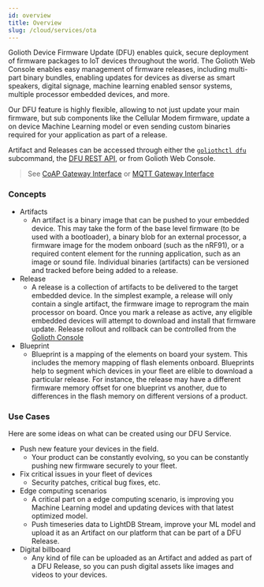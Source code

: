 ```yaml
---
id: overview
title: Overview
slug: /cloud/services/ota
---
```


Golioth Device Firmware Update (DFU) enables quick, secure deployment of firmware packages to IoT devices throughout the world. The Golioth Web Console enables easy management of firmware releases, including multi-part binary bundles, enabling updates for devices as diverse as smart speakers, digital signage, machine learning enabled sensor systems, multiple processor embedded devices, and more.

Our DFU feature is highly flexible, allowing to not just update your main firmware, but sub components like the Cellular Modem firmware, update a on device Machine Learning model or even sending custom binaries required for your application as part of a release.

Artifact and Releases can be accessed through either the [`goliothctl dfu`](/reference/command-line-tools/goliothctl/goliothctl_dfu) subcommand, the [DFU REST API](/reference/api-docs), or from Golioth Web Console.

> See [CoAP Gateway Interface](/reference/protocols/coap/ota) or [MQTT Gateway Interface](/reference/protocols/mqtt/ota)

### Concepts

- Artifacts
  - An artifact is a binary image that can be pushed to your embedded device. This may take the form of the base level firmware (to be used with a bootloader), a binary blob for an external processor, a firmware image for the modem onboard (such as the nRF91), or a required content element for the running application, such as an image or sound file. Individual binaries (artifacts) can be versioned and tracked before being added to a release.
- Release
  - A release is a collection of artifacts to be delivered to the target embedded device. In the simplest example, a release will only contain a single artifact, the firmware image to reprogram the main processor on board. Once you mark a release as active, any eligible embedded devices will attempt to download and install that firmware update. Release rollout and rollback can be controlled from the [Golioth Console](https://console.golioth.io)
- Blueprint
  - Blueprint is a mapping of the elements on board your system. This includes the memory mapping of flash elements onboard. Blueprints help to segment which devices in your fleet are elible to download a particular release. For instance, the release may have a different firmware memory offset for one blueprint vs another, due to differences in the flash memory on different versions of a product.

### Use Cases

Here are some ideas on what can be created using our DFU Service.

- Push new feature your devices in the field.
  - Your product can be constantly evolving, so you can be constantly pushing new firmware securely to your fleet.
- Fix critical issues in your fleet of devices
  - Security patches, critical bug fixes, etc.
- Edge computing scenarios
  - A critical part on a edge computing scenario, is improving you Machine Learning model and updating devices with that latest optimized model.
  - Push timeseries data to LightDB Stream, improve your ML model and upload it as an Artifact on our platform that can be part of a DFU Release.
- Digital billboard
  - Any kind of file can be uploaded as an Artifact and added as part of a DFU Release, so you can push digital assets like images and videos to your devices.
